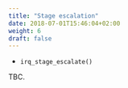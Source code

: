 ```yaml
---
title: "Stage escalation"
date: 2018-07-01T15:46:04+02:00
weight: 6
draft: false
---
```


- `irq_stage_escalate()`

TBC.
